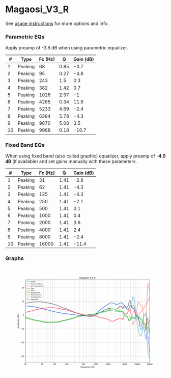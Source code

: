 # Magaosi_V3_R
See [usage instructions](https://github.com/jaakkopasanen/AutoEq#usage) for more options and info.

### Parametric EQs
Apply preamp of -3.8 dB when using parametric equalizer.

|   # | Type    |   Fc (Hz) |    Q |   Gain (dB) |
|-----|---------|-----------|------|-------------|
|   1 | Peaking |        68 | 0.85 |        -0.7 |
|   2 | Peaking |        95 | 0.27 |        -4.8 |
|   3 | Peaking |       243 | 1.5  |         0.3 |
|   4 | Peaking |       382 | 1.42 |         0.7 |
|   5 | Peaking |      1026 | 2.97 |        -1   |
|   6 | Peaking |      4265 | 0.34 |        11.9 |
|   7 | Peaking |      5233 | 4.69 |        -2.4 |
|   8 | Peaking |      6384 | 5.78 |        -4.3 |
|   9 | Peaking |      9870 | 5.08 |         3.5 |
|  10 | Peaking |      9988 | 0.18 |       -10.7 |

### Fixed Band EQs
When using fixed band (also called graphic) equalizer, apply preamp of **-4.0 dB** (if available) and set gains manually with these parameters.

|   # | Type    |   Fc (Hz) |    Q |   Gain (dB) |
|-----|---------|-----------|------|-------------|
|   1 | Peaking |        31 | 1.41 |        -2.8 |
|   2 | Peaking |        62 | 1.41 |        -4.3 |
|   3 | Peaking |       125 | 1.41 |        -4.3 |
|   4 | Peaking |       250 | 1.41 |        -2.1 |
|   5 | Peaking |       500 | 1.41 |         0.1 |
|   6 | Peaking |      1000 | 1.41 |         0.4 |
|   7 | Peaking |      2000 | 1.41 |         3.6 |
|   8 | Peaking |      4000 | 1.41 |         2.4 |
|   9 | Peaking |      8000 | 1.41 |        -2.4 |
|  10 | Peaking |     16000 | 1.41 |       -11.4 |

### Graphs
![](./Magaosi_V3_R.png)

